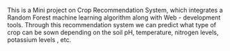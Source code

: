 This is a Mini project on Crop Recommendation System, which integrates a Random Forest machine learning algorithm along with Web - development tools.
Through this recommendation system we can predict what type of crop can be sown depending on the soil pH, temperature, nitrogen levels, potassium levels , etc.
